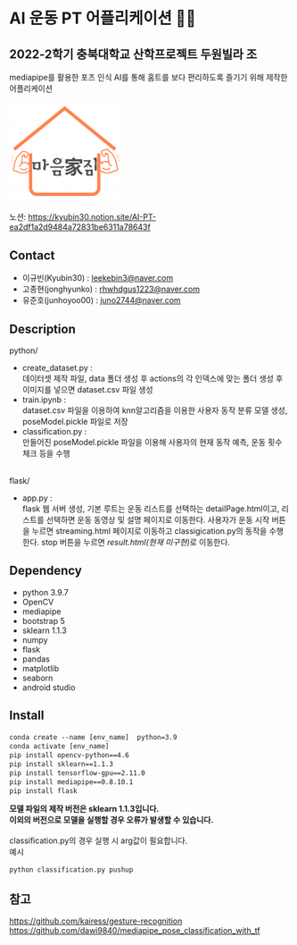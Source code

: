 # AI 운동 PT 어플리케이션 🤸‍♂️
## 2022-2학기 충북대학교 산학프로젝트 두원빌라 조
mediapipe를 활용한 포즈 인식 AI를 통해 홈트를 보다 편리하도록 즐기기 위해 제작한 어플리케이션
<br><br>
<img src="logo.png" style="display: flex; width: 200px;">
<br>
노션: https://kyubin30.notion.site/AI-PT-ea2df1a2d9484a72831be6311a78643f


## Contact

- 이규빈(Kyubin30)    : leekebin3@naver.com
- 고종현(jonghyunko)  : rhwhdgus1223@naver.com
- 유준호(junhoyoo00)  : juno2744@naver.com

## Description
python/ <br>
- create_dataset.py : 
<br>데이터셋 제작 파일, data 폴더 생성 후 actions의 각 인덱스에 맞는 폴더 생성 후 이미지를 넣으면 dataset.csv 파일 생성
- train.ipynb : 
<br> dataset.csv 파일을 이용하여 knn알고리즘을 이용한 사용자 동작 분류 모델 생성, poseModel.pickle 파일로 저장
- classification.py : 
<br> 만들어진 poseModel.pickle 파일을 이용해 사용자의 현재 동작 예측, 운동 횟수 체크 등을 수행

<br> flask/ <br>
- app.py :
<br> flask 웹 서버 생성, 기본 루트는 운동 리스트를 선택하는 detailPage.html이고, 리스트를 선택하면 운동 동영상 및 설명 페이지로 이동한다. 사용자가 운동 시작 버튼을 누르면 streaming.html 페이지로 이동하고 classigication.py의 동작을 수행한다. stop 버튼을 누르면 <i>result.html(현재 미구현)</i>로 이동한다. 

## Dependency
- python 3.9.7
- OpenCV
- mediapipe
- bootstrap 5
- sklearn 1.1.3
- numpy
- flask
- pandas
- matplotlib
- seaborn
- android studio


## Install
```
conda create --name [env_name]  python=3.9
conda activate [env_name]
pip install opencv-python==4.6
pip install sklearn==1.1.3
pip install tensorflow-gpu==2.11.0
pip install mediapipe==0.8.10.1
pip install flask
```
**모델 파일의 제작 버전은 sklearn 1.1.3입니다.<br>이외의 버전으로 모델을 실행할 경우 오류가 발생할 수 있습니다.** <br><br>
classification.py의 경우 실행 시 arg값이 필요합니다.<br>
예시
```
python classification.py pushup
```



## 참고
https://github.com/kairess/gesture-recognition <br>
https://github.com/dawi9840/mediapipe_pose_classification_with_tf


